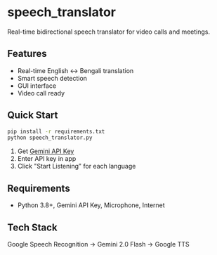 # speech_translator

Real-time bidirectional speech translator for video calls and meetings.

## Features
- Real-time English ↔ Bengali translation
- Smart speech detection
- GUI interface
- Video call ready

## Quick Start
```bash
pip install -r requirements.txt
python speech_translator.py
```

1. Get [Gemini API Key](https://makersuite.google.com/app/apikey)
2. Enter API key in app
3. Click "Start Listening" for each language

## Requirements
- Python 3.8+, Gemini API Key, Microphone, Internet

## Tech Stack
Google Speech Recognition → Gemini 2.0 Flash → Google TTS
